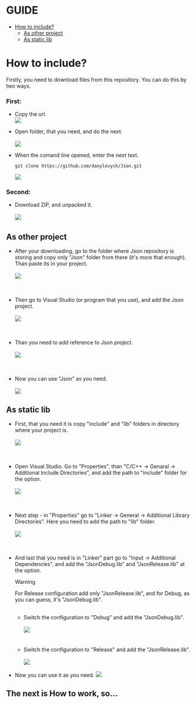 # **GUIDE**
- [How to include?](https://github.com/danylevych/Json/edit/master/README.md#how-to-include)
  - [As other project](https://github.com/danylevych/Json#as-other-project)
  - [As static lib](https://github.com/danylevych/Json#as-static-lib)



# **How to include?**
Firstly, you need to download files from this repository.
You can do this by two ways.<br> 
  ### First:
  - Copy the url.<br>
    ![](/assets/urlClone.png)
  
  - Open folder, that you need, and do the next.<br><br>
    ![](/assets/openCMD.png)
  
  - When the comand line opened, enter the next text.
    ```
    git clone https://github.com/danylevych/Json.git
    ```
    ![](/assets/enterCloneText.png)

  ### Second:
  - Download ZIP, and unpacked it.<br><br>
    ![](/assets/downloadZIP.png)




## **As other project**
  - After your downloading, go to the folder where Json repository is storing and copy only "Json" folder from there (it's more that enough). Than paste its in your project.<br><br>
    ![](/assets/pastingJson.png)<br><br><br>

  - Then go to Visual Studio (or program that you use), and add the Json project.<br><br>
    ![](/assets/addJsonToVS1.png)<br><br><br>
  
  - Than you need to add reference to Json project.<br><br>
    ![](/assets/addJsonToVS2.png)<br><br><br>
  
  - Now you can use "Json" as you need.<br><br>
    ![](/assets/addJsonToVS3.png)




## **As static lib**
  - First, that you need it is copy "include" and "lib" folders in directory where your project is.<br><br>
    ![](/assets/addJsonToVS4.png)<br><br><br>
  
  - Open Visual Studio. Go to "Properties", than "C/C++ -> Genaral -> Additional Include Directories", and add the path to "include" folder for the option.<br><br>
    ![](/assets/addJsonToVS5.png)<br><br><br>
  
  - Next step - in "Properties" go to "Linker -> General -> Additional Library Directories". Here you need to add the path to "lib" folder.<br><br>
    ![](/assets/addJsonToVS6.png)<br><br><br>
  
  - And last that you need is in "Linker" part go to "Input -> Additional Dependencies", and add the "JsonDebug.lib" and "JsonRelease.lib" at the option.<br>
    > [!WARNING]
    > For Release configuration add only "JsonRelease.lib", and for Debug, as you can guess, it's "JsonDebug.lib".
    <br>
    
    - Switch the configuration to "Debug" and add the "JsonDebug.lib".<br><br>
      ![](/assets/addJsonToVS7.png)<br><br><br>
    - Switch the configuration to "Release" and add the "JsonRelease.lib".<br><br>
      ![](/assets/addJsonToVS8.png)
  
  - Now you can use it as you need.
    ![](/assets/addJsonToVS9.png)
 


## **The next is How to work, so...**
